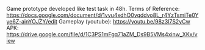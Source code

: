 Game prototype developed like test task in 48h.
Terms of Reference: https://docs.google.com/document/d/1vvu4xdhO0vqddvo8L_r4YzTsmiTe0Yye6Z-ainYOJZY/edit
Gameplay (youtube): https://youtu.be/98z3l7S2yCw
APK: https://drive.google.com/file/d/1C3PS1mFgq71aZM_Ds9B5VMs4xinw_XKx/view
